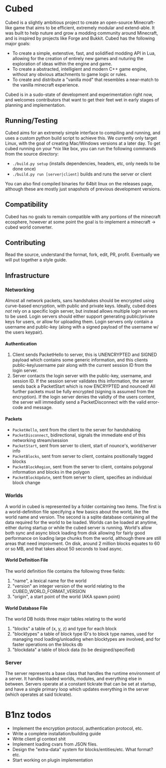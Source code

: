 # Cubed
Cubed is a slightly ambitious project to create an open-source Minecraft-like game that aims to be efficient, extremely modular and extend-able. It was built to help nuture and grow a modding community around Minecraft, and is inspired by projects like Forge and Bukkit. Cubed has the following major goals:

- To create a simple, extenstive, fast, and solidified modding API in Lua, allowing for the creation of entirely new games and nuturing the exploration of ideas within the engine and game.
- To create a abstracted, intelligient and modern C++ game engine, without any obvious attachments to game logic or rules.
- To create and distribute a "vanilla mod" that resembles a near-match to the vanilla minecraft experience.

Cubed is in a sudo-state of development and experimentation right now, and welcomes contributors that want to get their feet wet in early stages of planning and implementation.

## Running/Testing
Cubed aims for an extremely simple interface to compiling and running, and uses a custom python build script to achieve this. We currently only target Linux, with the goal of creating Mac/Windows versions at a later day. To get cubed running on your *nix like box, you can run the following commands from the source directory:

- `./build.py setup` (installs dependencies, headers, etc, only needs to be done once)
- `./build.py run [server|client]` builds and runs the server or client

You can also find compiled binaries for 64bit linux on the releases page, although these are mostly just snapshots of previous development versions.

## Compatibility
Cubed has no goals to remain compatible with any portions of the minecraft ecosphere, however at some point the goal is to implement a minecraft -> cubed world converter.

## Contributing
Read the source, understand the format, fork, edit, PR, profit. Eventually we will put together a style guide.

## Infrastructure

### Networking
Almost all network packets, sans handshakes should be encrypted using curve-based encryption, with public and private keys. Ideally, cubed does *not* rely on a specific login server, but instead allows multiple login servers to be used. Login servers should either support generating public/private keys for users, or allow for uploading them. Login servers only contain a username and public-key (along with a signed payload of the username w/ the users keypair).

#### Authentication

1. Client sends PacketHello to server, this is UNENCRYPTED and SIGNED payload which contains some generic information, and this clients public-key/username pair along with the current session ID from the login server.
2. Server contacts the login server with the public-key, username, and session ID. If the session server validates this information, the server sends back a PacketStart which is now ENCRYPTED and nounced! All further packets must be fully encrypted (signing is assumed from the encryption). If the login server denies the validty of the users content, the server will immediatly send a PacketDisconnect with the valid error-code and message.

#### Packets

- `PacketHello`, sent from the client to the server for handshaking
- `PacketDisconnect`, bidirectional, signals the immediate end of this networking stream/session
- `PacketStart`, sent from server to client, start of nounce's, world/server info
- `PacketBlocks`, sent from server to client, contains positionally tagged blocks
- `PacketBlockRegion`, sent from the server to client, contains polygonal information and blocks in the polygon
- `PacketBlockUpdate`, sent from server to client, specifies an individual block change


### Worlds
A world in cubed is represented by a folder containing two items. The first is a world-definition file specifying a few basics about the world, like the world name and version. The second is a sqlite database containing all the data required for the world to be loaded. Worlds can be loaded at anytime, either during startup or while the cubed server is running. World's allow both sync and async block loading from disk allowing for fairly good performance on loading large chunks from the world, although there are still areas that need improvment. On disk, around 2 million blocks equates to 60 or so MB, and that takes about 50 seconds to load async.

#### World Definition File
The world definition file contains the following three fields:

1. "name", a lexical name for the world
2. "version" an integer version of the world relating to the CUBED_WORLD_FORMAT_VERSION
3. "origin", a start point of the world (AKA spawn point)

#### World Database File
The world DB holds three major tables relating to the world

1. "blocks" a table of (x, y, z) and type for each block
2. "blocktypes" a table of block type ID's to block type names, used for managing mod loading/unloading when blocktypes are involved, and for faster operations on the blocks db
3. "blockdata" a table of block data (to be designed/specified)

### Server
The server represents a base class that handles the runtime environment of a server. It handles loaded worlds, modules, and everything else in between. Servers operate at a constant tickrate that can be set at startup, and have a single primary loop which updates everything in the server (which operates at said tickrate).

# B1nz todos
- Implement the encryption protocol, authentication protocol, etc.
- Write a complete installation/building guide
- Write client gl context shit
- Implement loading cvars from JSON files.
- Design the "extra-data" system for blocks/entities/etc. What format? etc.
- Start working on plugin implementation
